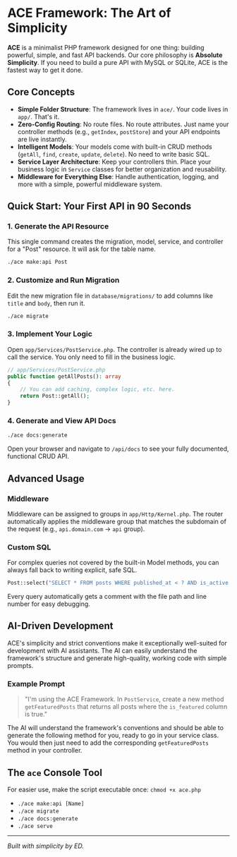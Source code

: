 # ACE Framework: The Art of Simplicity

**ACE** is a minimalist PHP framework designed for one thing: building powerful, simple, and fast API backends. Our core philosophy is **Absolute Simplicity**. If you need to build a pure API with MySQL or SQLite, ACE is the fastest way to get it done.

## Core Concepts

- **Simple Folder Structure**: The framework lives in `ace/`. Your code lives in `app/`. That's it.
- **Zero-Config Routing**: No route files. No route attributes. Just name your controller methods (e.g., `getIndex`, `postStore`) and your API endpoints are live instantly.
- **Intelligent Models**: Your models come with built-in CRUD methods (`getAll`, `find`, `create`, `update`, `delete`). No need to write basic SQL.
- **Service Layer Architecture**: Keep your controllers thin. Place your business logic in `Service` classes for better organization and reusability.
- **Middleware for Everything Else**: Handle authentication, logging, and more with a simple, powerful middleware system.

## Quick Start: Your First API in 90 Seconds

### 1. Generate the API Resource
This single command creates the migration, model, service, and controller for a "Post" resource. It will ask for the table name.
```bash
./ace make:api Post
```

### 2. Customize and Run Migration
Edit the new migration file in `database/migrations/` to add columns like `title` and `body`, then run it.
```bash
./ace migrate
```

### 3. Implement Your Logic
Open `app/Services/PostService.php`. The controller is already wired up to call the service. You only need to fill in the business logic.
```php
// app/Services/PostService.php
public function getAllPosts(): array
{
    // You can add caching, complex logic, etc. here.
    return Post::getAll();
}
```

### 4. Generate and View API Docs
```bash
./ace docs:generate
```
Open your browser and navigate to `/api/docs` to see your fully documented, functional CRUD API.

## Advanced Usage

### Middleware
Middleware can be assigned to groups in `app/Http/Kernel.php`. The router automatically applies the middleware group that matches the subdomain of the request (e.g., `api.domain.com` -> `api` group).

### Custom SQL
For complex queries not covered by the built-in Model methods, you can always fall back to writing explicit, safe SQL.
```php
Post::select("SELECT * FROM posts WHERE published_at < ? AND is_active = ?", [$now, true]);
```
Every query automatically gets a comment with the file path and line number for easy debugging.

## AI-Driven Development

ACE's simplicity and strict conventions make it exceptionally well-suited for development with AI assistants. The AI can easily understand the framework's structure and generate high-quality, working code with simple prompts.

### Example Prompt
> "I'm using the ACE Framework. In `PostService`, create a new method `getFeaturedPosts` that returns all posts where the `is_featured` column is true."

The AI will understand the framework's conventions and should be able to generate the following method for you, ready to go in your service class. You would then just need to add the corresponding `getFeaturedPosts` method in your controller.

## The `ace` Console Tool
For easier use, make the script executable once: `chmod +x ace.php`
- `./ace make:api [Name]`
- `./ace migrate`
- `./ace docs:generate`
- `./ace serve`

---
*Built with simplicity by ED.*